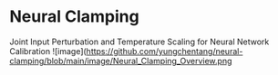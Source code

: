 # Neural Clamping
Joint Input Perturbation and Temperature Scaling for Neural Network Calibration
![image](https://github.com/yungchentang/neural-clamping/blob/main/image/Neural_Clamping_Overview.png
